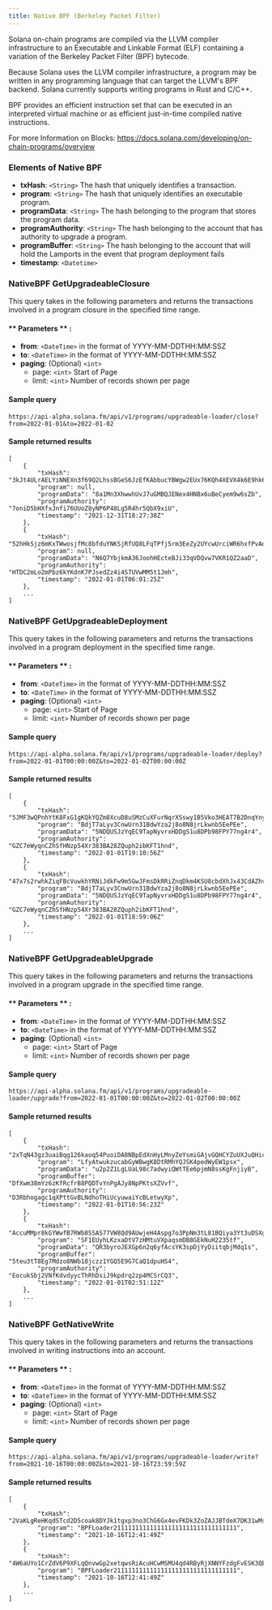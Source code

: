 ```yaml
---
title: Native BPF (Berkeley Packet Filter)
---
```

Solana on-chain programs are compiled via the LLVM compiler infrastructure to an Executable and Linkable Format (ELF) containing a variation of the Berkeley Packet Filter (BPF) bytecode.

Because Solana uses the LLVM compiler infrastructure, a program may be written in any programming language that can target the LLVM's BPF backend. Solana currently supports writing programs in Rust and C/C++.

BPF provides an efficient instruction set that can be executed in an interpreted virtual machine or as efficient just-in-time compiled native instructions.

For more Information on Blocks: https://docs.solana.com/developing/on-chain-programs/overview

### Elements of Native BPF
* **txHash**: `<String>` The hash that uniquely identifies a transaction.
* **program**: `<String>` The hash that uniquely identifies an executable program.
* **programData**: `<String>` The hash belonging to the program that stores the program data.
* **programAuthority**: `<String>` The hash belonging to the account that has authority to upgrade a program.
* **programBuffer**: `<String>` The hash belonging to the account that will hold the Lamports in the event that program deployment fails
* **timestamp**: `<Datetime>`

### NativeBPF GetUpgradeableClosure

This query takes in the following parameters and returns the transactions involved in a program closure in the specified time range.

#### ** Parameters ** :

- **from**: `<DateTime>` in the format of YYYY-MM-DDTHH:MM:SSZ
- **to**: `<DateTime>` in the format of YYYY-MM-DDTHH:MM:SSZ
- **paging**: (Optional) `<int>`
  - page: `<int>` Start of Page
  - limit: `<int>` Number of records shown per page

#### Sample query
```
https://api-alpha.solana.fm/api/v1/programs/upgradeable-loader/close?from=2022-01-01&to=2022-01-02
```
#### Sample returned results
```
[
    {
        "txHash": "3kJt4ULrAELYiNNEXn3f69Q2LhssBGeS6JzEfKAbbucYBWgw2EUx76KQh4XEVX4k6E9hk6tShjn3TSA3y2TxVAw",
        "program": null,
        "programData": "8a1Mn3XhwwhUvJ7uGMBQJENex4HNBx6uBeCyem9w6sZb",
        "programAuthority": "7oniD5bHXfxJnfi76UUoZ8yNP6P48Lg5R4hr5QbX9xiU",
        "timestamp": "2021-12-31T18:27:38Z"
    },
    {
        "txHash": "52hHkSjz6mKxTWwosjfMc8bfduYNKSjRfUQ8LFqTPfj5rm3EeZy2UYcwUrciWR6hxfPvAdaYNfB8syKg6tc49xWm",
        "program": null,
        "programData": "N6Q7YbjkmA36JoohHEcteBJi33qVDQvw7VKR1QZ2aaD",
        "programAuthority": "HTDC2mLo2mPbz6kYKdnK7PJsedZz4i4S7UVwMM5t1Jmh",
        "timestamp": "2022-01-01T06:01:25Z"
    },
    ...
]
```

### NativeBPF GetUpgradeableDeployment

This query takes in the following parameters and returns the transactions involved in a program deployment in the specified time range.

#### ** Parameters ** :

- **from**: `<DateTime>` in the format of YYYY-MM-DDTHH:MM:SSZ
- **to**: `<DateTime>` in the format of YYYY-MM-DDTHH:MM:SSZ
- **paging**: (Optional) `<int>`
  - page: `<int>` Start of Page
  - limit: `<int>` Number of records shown per page

#### Sample query
```
https://api-alpha.solana.fm/api/v1/programs/upgradeable-loader/deploy?from=2022-01-01T00:00:00Z&to=2022-01-02T00:00:00Z
```
#### Sample returned results
```
[
    {
        "txHash": "5JMF3wQPnhYtK8FxG1gKQkYQZm8XcuD8uSMzCuXFurNqrXSswy1B5Vko3HEAT7B2DnqYnyEXRe43zMk64rkVxJ3u",
        "program": "BdjT7aLyv3CnwUrn31BdwYza2j8o8N8jrLkwnb5EePEe",
        "programData": "5NDQUSJzYqEC9TapNyvrxHDDgS1u8DPb98FPY77ng4r4",
        "programAuthority": "GZC7eWyqnCZhSfHNzp54Xr383BA28ZQuph2ibKFT1hnd",
        "timestamp": "2022-01-01T19:10:56Z"
    },
    {
        "txHash": "47x7s2rwhkZiqFBcVuwkhYRNiJdkFw9m5GwJFmsDkRRiZnqDkm4KSU8cbdXhJx43CdAZhvfkfeNAbCWb9pDhWMga",
        "program": "BdjT7aLyv3CnwUrn31BdwYza2j8o8N8jrLkwnb5EePEe",
        "programData": "5NDQUSJzYqEC9TapNyvrxHDDgS1u8DPb98FPY77ng4r4",
        "programAuthority": "GZC7eWyqnCZhSfHNzp54Xr383BA28ZQuph2ibKFT1hnd",
        "timestamp": "2022-01-01T18:59:06Z"
    },
    ...
]
```

### NativeBPF GetUpgradeableUpgrade

This query takes in the following parameters and returns the transactions involved in a program upgrade in the specified time range.

#### ** Parameters ** :

- **from**: `<DateTime>` in the format of YYYY-MM-DDTHH:MM:SSZ
- **to**: `<DateTime>` in the format of YYYY-MM-DDTHH:MM:SSZ
- **paging**: (Optional) `<int>`
  - page: `<int>` Start of Page
  - limit: `<int>` Number of records shown per page

#### Sample query
```
https://api-alpha.solana.fm/api/v1/programs/upgradeable-loader/upgrade?from=2022-01-01T00:00:00Z&to=2022-01-02T00:00:00Z
```
#### Sample returned results
```
[
    {
        "txHash": "2xTqN43gz3uaiBqg126kaoq54PuoiDA8NBpEdXnHyLMnyZeYsmiGAjvGQHCYZuUXJuQHicssXKvhzeGb2xkpP7Wa",
        "program": "LfyAtwukzucabGyWBwgK8DtRMhYQJSK4pedWyEW1psx",
        "programData": "u2p2Z1LgLUaL98c7adwyiQWtTEe6pjmN8ssKgFnjiyB",
        "programBuffer": "DfXwm38mYz6zKfRcfrB8PQDTvYnPgAJy8NpPKtsXZVvf",
        "programAuthority": "D3Rbhogagc1qXPttGvBLNdhoTHiUcyuwaiYcBLetwyXp",
        "timestamp": "2022-01-01T10:56:23Z"
    },
    {
        "txHash": "AccuMMpr8kGYWwfB7RWb8SSAS77VW8Qd9AUwjeH4Aspg7o3PpNm3tL81BQiya3Yt3uDSXgfggTUXWFRKKfnuNqB",
        "program": "SF1EUyhLKzxaDtV7zHMtuVXpaqsmDB8GEkNuH2235tf",
        "programData": "QR3byroJEXGp6n2q6yfAcsYK3spDjYyDiitqbjMdq1s",
        "programBuffer": "5teu3tT8Eg7Mdzo8NWb18jczz1YGQ5E9G7CaQ1dpuHS4",
        "programAuthority": "EocukSbj2VNfKdvdyycThRhDsiJ9kpdrq2zp4MCSrCQ3",
        "timestamp": "2022-01-01T02:51:12Z"
    },
    ...
]
```

### NativeBPF GetNativeWrite

This query takes in the following parameters and returns the transactions involved in writing instructions into an account.

#### ** Parameters ** :

- **from**: `<DateTime>` in the format of YYYY-MM-DDTHH:MM:SSZ
- **to**: `<DateTime>` in the format of YYYY-MM-DDTHH:MM:SSZ
- **paging**: (Optional) `<int>`
  - page: `<int>` Start of Page
  - limit: `<int>` Number of records shown per page

#### Sample query
```
https://api-alpha.solana.fm/api/v1/programs/upgradeable-loader/write?from=2021-10-16T00:00:00Z&to=2021-10-16T23:59:59Z
```
#### Sample returned results
```
[
    {
        "txHash": "2VaKLgReHKqdSTcd2D5coak8DYJk1tgxp3no3ChG6Gx4evFKDk3ZoZAJJBTdeX7DK31wMsopknGMkEe9oQo2F9YT",
        "program": "BPFLoader2111111111111111111111111111111111",
        "timestamp": "2021-10-16T12:41:49Z"
    },
    {
        "txHash": "4W6aUYo1CrZdV6P9XFLqQnvwGp2xetqwsRiAcuHCwMSMU4qd4RByRjXNNYFzdgFvESK3QEi7bFXmbbG3Ddf2LfgR",
        "program": "BPFLoader2111111111111111111111111111111111",
        "timestamp": "2021-10-16T12:41:49Z"
    },
    ...
]
```






